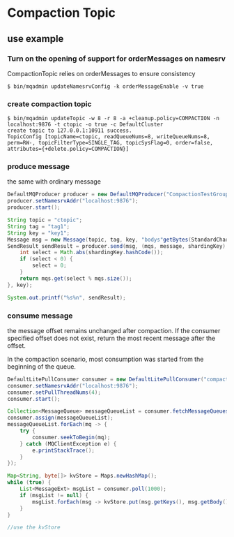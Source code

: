 # Compaction Topic

## use example

### Turn on the opening of support for orderMessages on namesrv
CompactionTopic relies on orderMessages to ensure consistency
```shell
$ bin/mqadmin updateNamesrvConfig -k orderMessageEnable -v true
```

### create compaction topic
```shell
$ bin/mqadmin updateTopic -w 8 -r 8 -a +cleanup.policy=COMPACTION -n localhost:9876 -t ctopic -o true -c DefaultCluster
create topic to 127.0.0.1:10911 success.
TopicConfig [topicName=ctopic, readQueueNums=8, writeQueueNums=8, perm=RW-, topicFilterType=SINGLE_TAG, topicSysFlag=0, order=false, attributes={+delete.policy=COMPACTION}]
```

### produce message
the same with ordinary message
```java
DefaultMQProducer producer = new DefaultMQProducer("CompactionTestGroup");
producer.setNamesrvAddr("localhost:9876");
producer.start();

String topic = "ctopic";
String tag = "tag1";
String key = "key1";
Message msg = new Message(topic, tag, key, "bodys"getBytes(StandardCharsets.UTF_8));
SendResult sendResult = producer.send(msg, (mqs, message, shardingKey) -> {
    int select = Math.abs(shardingKey.hashCode());
    if (select < 0) {
        select = 0;
    }
    return mqs.get(select % mqs.size());
}, key);

System.out.printf("%s%n", sendResult);
```
### consume message
the message offset remains unchanged after compaction. If the consumer specified offset does not exist, return the most recent message after the offset.

In the compaction scenario, most consumption was started from the beginning of the queue.
```java
DefaultLitePullConsumer consumer = new DefaultLitePullConsumer("compactionTestGroup");
consumer.setNamesrvAddr("localhost:9876");
consumer.setPullThreadNums(4);
consumer.start();

Collection<MessageQueue> messageQueueList = consumer.fetchMessageQueues("ctopic");
consumer.assign(messageQueueList);
messageQueueList.forEach(mq -> {
    try {
        consumer.seekToBegin(mq);
    } catch (MQClientException e) {
        e.printStackTrace();
    }
});

Map<String, byte[]> kvStore = Maps.newHashMap();
while (true) {
    List<MessageExt> msgList = consumer.poll(1000);
    if (msgList != null) {
        msgList.forEach(msg -> kvStore.put(msg.getKeys(), msg.getBody()));
    }
}

//use the kvStore
```
